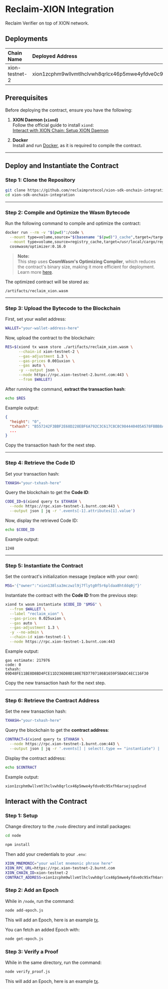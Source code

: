 # **Reclaim-XION Integration**

Reclaim Verifier on top of XION network.

## Deployments

| Chain Name | Deployed Address | Explorer Link |
|:-----------|:-----------------|:--------------|
| xion-testnet-2 | xion1zcphm9wllvmtlhclvwh8qrlcx46p5mwe4yfdve0c95xfh6arsejspq5nvd | https://explorer.burnt.com/xion-testnet-2/account/xion1zcphm9wllvmtlhclvwh8qrlcx46p5mwe4yfdve0c95xfh6arsejspq5nvd|

## **Prerequisites**

Before deploying the contract, ensure you have the following:

1. **XION Daemon (`xiond`)**  
   Follow the official guide to install `xiond`:  
   [Interact with XION Chain: Setup XION Daemon](https://docs.burnt.com/xion/developers/featured-guides/setup-local-environment/interact-with-xion-chain-setup-xion-daemon)

2. **Docker**  
   Install and run [Docker](https://www.docker.com/get-started), as it is required to compile the contract.

---

## **Deploy and Instantiate the Contract**

### **Step 1: Clone the Repository**
```sh
git clone https://github.com/reclaimprotocol/xion-sdk-onchain-integration.git
cd xion-sdk-onchain-integration
```

---

### **Step 2: Compile and Optimize the Wasm Bytecode**
Run the following command to compile and optimize the contract:

```sh
docker run --rm -v "$(pwd)":/code \
  --mount type=volume,source="$(basename "$(pwd)")_cache",target=/target \
  --mount type=volume,source=registry_cache,target=/usr/local/cargo/registry \
  cosmwasm/optimizer:0.16.0
```

> **Note:**  
> This step uses **CosmWasm's Optimizing Compiler**, which reduces the contract's binary size, making it more efficient for deployment.  
> Learn more [here](https://github.com/CosmWasm/optimizer).

The optimized contract will be stored as:
```
/artifacts/reclaim_xion.wasm
```

---

### **Step 3: Upload the Bytecode to the Blockchain**
First, set your wallet address:
```sh
WALLET="your-wallet-address-here"
```

Now, upload the contract to the blockchain:
```sh
RES=$(xiond tx wasm store ./artifacts/reclaim_xion.wasm \
      --chain-id xion-testnet-2 \
      --gas-adjustment 1.3 \
      --gas-prices 0.001uxion \
      --gas auto \
      -y --output json \
      --node https://rpc.xion-testnet-2.burnt.com:443 \
      --from $WALLET)
```

After running the command, **extract the transaction hash**:
```sh
echo $RES
```

Example output:
```json
{
  "height": "0",
  "txhash": "B557242F3BBF2E68D228EBF6A792C3C617C8C8C984440405A578FBBB8A385035",
  ...
}
```

Copy the transaction hash for the next step.

---

### **Step 4: Retrieve the Code ID**
Set your transaction hash:
```sh
TXHASH="your-txhash-here"
```

Query the blockchain to get the **Code ID**:
```sh
CODE_ID=$(xiond query tx $TXHASH \
  --node https://rpc.xion-testnet-1.burnt.com:443 \
  --output json | jq -r '.events[-1].attributes[1].value')
```

Now, display the retrieved Code ID:
```sh
echo $CODE_ID
```

Example output:
```
1248
```

---

### **Step 5: Instantiate the Contract**
Set the contract's initialization message (replace with your own):
```sh
MSG='{"owner":"xion138lsa3mczwzl9j7flytg0f5r6pldaa8htddq0j"}'
```

Instantiate the contract with the **Code ID** from the previous step:
```sh
xiond tx wasm instantiate $CODE_ID "$MSG" \
  --from $WALLET \
  --label "reclaim_xion" \
  --gas-prices 0.025uxion \
  --gas auto \
  --gas-adjustment 1.3 \
  -y --no-admin \
  --chain-id xion-testnet-1 \
  --node https://rpc.xion-testnet-1.burnt.com:443
```

Example output:
```
gas estimate: 217976
code: 0
txhash: 09D48FE11BE8D8BD4FCE11D236D80D180E7ED7707186B1659F5BADC4EC116F30
```

Copy the new transaction hash for the next step.

---

### **Step 6: Retrieve the Contract Address**
Set the new transaction hash:
```sh
TXHASH="your-txhash-here"
```

Query the blockchain to get the **contract address**:
```sh
CONTRACT=$(xiond query tx $TXHASH \
  --node https://rpc.xion-testnet-1.burnt.com:443 \
  --output json | jq -r '.events[] | select(.type == "instantiate") | .attributes[] | select(.key == "_contract_address") | .value')
```

Display the contract address:
```sh
echo $CONTRACT
```

Example output:
```
xion1zcphm9wllvmtlhclvwh8qrlcx46p5mwe4yfdve0c95xfh6arsejspq5nvd
```

## **Interact with the Contract**

### **Step 1: Setup**

Change directory to the `/node` directory and install packages:

```sh
cd node

npm install
```

Then add your credentials to your `.env`:

```sh
XION_MNEMONIC="your wallet mnemonic phrase here"
XION_RPC_URL=https://rpc.xion-testnet-2.burnt.com
XION_CHAIN_ID=xion-testnet-2
CONTRACT_ADDRESS=xion1zcphm9wllvmtlhclvwh8qrlcx46p5mwe4yfdve0c95xfh6arsejspq5nvd
```

### **Step 2: Add an Epoch**

While in `/node`, run the command:

```sh
node add-epoch.js
```

This will add an Epoch, here is an example [tx](https://explorer.burnt.com/xion-testnet-2/tx/DB83FECEC90208D6438D09FFE8C3982B32D5193170F7055CE3A2AA460D7FB268). 

You can fetch an added Epoch with:

```sh
node get-epoch.js
```
### **Step 3: Verify a Proof**

While in the same directory, run the command:

```sh
node verify_proof.js 
```

This will add an Epoch, here is an example [tx](https://explorer.burnt.com/xion-testnet-2/tx/CD29667D64FEC7023F7F2713510FE3C2B41C47AA67CC4D5C96EE3092D139DEBD). 